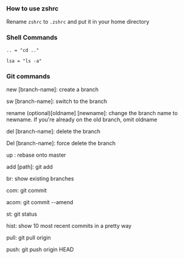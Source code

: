 ### How to use zshrc ###

Rename <code>zshrc</code> to <code>.zshrc</code> and put it in your home
directory

### Shell Commands ###

<code>.. = "cd .."</code>

<code>lsa = "ls -a" </code>

### Git commands ###

new [branch-name]: create a branch

sw [branch-name]: switch to the branch

rename (optional)[oldname] [newname]: change the branch name to newname. If you're already on the old branch, omit oldname

del [branch-name]: delete the branch

Del [branch-name]: force delete the branch

up : rebase onto master

add [path]: git add

br: show existing branches

com: git commit

acom: git commit --amend

st: git status

hist: show 10 most recent commits in a pretty way

pull: git pull origin

push: git push origin HEAD